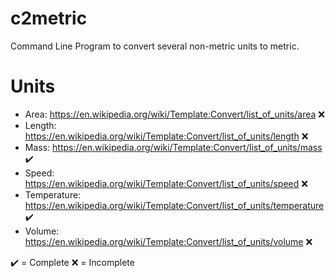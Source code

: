 # c2metric

Command Line Program to convert several non-metric units to metric.

# Units

* Area: https://en.wikipedia.org/wiki/Template:Convert/list_of_units/area ❌
* Length: https://en.wikipedia.org/wiki/Template:Convert/list_of_units/length ❌
* Mass: https://en.wikipedia.org/wiki/Template:Convert/list_of_units/mass ✔️
* Speed: https://en.wikipedia.org/wiki/Template:Convert/list_of_units/speed ❌
* Temperature: https://en.wikipedia.org/wiki/Template:Convert/list_of_units/temperature ✔️
* Volume: https://en.wikipedia.org/wiki/Template:Convert/list_of_units/volume ❌

✔️ = Complete
❌ = Incomplete
